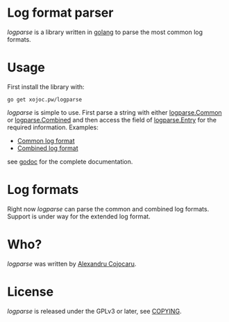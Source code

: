 # Log format parser
*logparse* is a library written in [golang](http://golang.org) to parse the most common log formats.

# Usage
First install the library with:
```
go get xojoc.pw/logparse
```
*logparse* is simple to use. First parse a string with either [logparse.Common](http://godoc.org/xojoc.pw/logparse#Common) or [logparse.Combined](http://godoc.org/xojoc.pw/logparse#Combined) and then access the field of [logparse.Entry](http://godoc.org/xojoc.pw/logparse#Entry) for the required information. Examples:

 * [Common log format](http://godoc.org/xojoc.pw/logparse#example-Common)
 * [Combined log format](http://godoc.org/xojoc.pw/logparse#example-Combined)

see [godoc](http://godoc.org/xojoc.pw/logparse) for the complete documentation.

# Log formats
Right now *logparse* can parse the common and combined log formats. Support is under way for the extended log format.

# Who?
*logparse* was written by [Alexandru Cojocaru](https://xojoc.pw).

# License
*logparse* is released under the GPLv3 or later, see [COPYING](https://github.com/xojoc/logparse/blob/master/COPYING).
